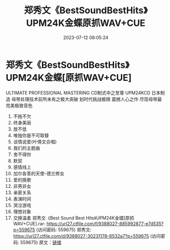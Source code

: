 ﻿---
title: 郑秀文《BestSoundBestHits》UPM24K金蝶原抓WAV+CUE
date: 2023-07-12 08:05:24
categories: WAV车载音乐、镜像
tags: 华语中文
---
# 郑秀文《BestSoundBestHits》UPM24K金蝶[原抓WAV+CUE]

ULTIMATE PROFESSIONAL MASTERING
CD制式中之至尊
UPM24KCD 日本制造
母带处理技术前所未有之极大突破
划时代挑战极限 震撼人心之作
尽现母带最完美极致音色
01. 不拖不欠
02. 终身美丽
03. 放不低
04. 唯独你是不可取替
05. 谈情说爱(叶倩文合唱)
06. 我们的主题曲
07. 舍不得你
08. 默契
09. 感情线上
10. 加尔各答的天使-德兰修女
11. 爱的挽歌
12. 非男非女
13. 亲密关系
14. 表演时间
15. 哭泣游戏
16. 理想对象
17. 交换温柔
郑秀文《Best Sound Best Hits》UPM24K金蝶[原抓WAV+CUE].rar: https://url27.ctfile.com/f/9388027-885992877-e7d535?p=559675
(访问密码: 559675)
郑秀文: https://url27.ctfile.com/d/9388027-30231178-6532a7?p=559675
(访问密码: 559675)
原文：[链接](https://blog.sina.com.cn/s/blog_1647c7e76010312nv.html)